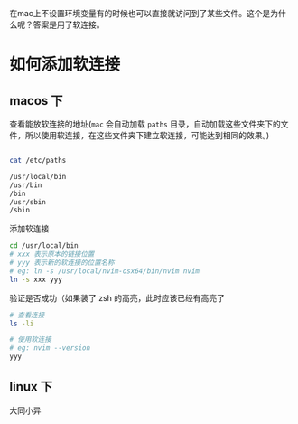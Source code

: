 在mac上不设置环境变量有的时候也可以直接就访问到了某些文件。这个是为什么呢？答案是用了软连接。
# 如何添加软连接

## macos 下

查看能放软连接的地址(`mac` 会自动加载 `paths` 目录，自动加载这些文件夹下的文件，所以使用软连接，在这些文件夹下建立软连接，可能达到相同的效果。)

```sh

cat /etc/paths

/usr/local/bin
/usr/bin
/bin
/usr/sbin
/sbin
```

添加软连接

```sh
cd /usr/local/bin
# xxx 表示原本的链接位置
# yyy 表示新的软连接的位置名称
# eg: ln -s /usr/local/nvim-osx64/bin/nvim nvim
ln -s xxx yyy
```

验证是否成功（如果装了 zsh 的高亮，此时应该已经有高亮了

```sh
# 查看连接
ls -li  

# 使用软连接
# eg: nvim --version
yyy 
```

## linux 下

大同小异